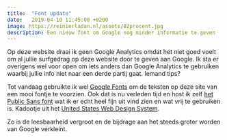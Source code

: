 ```yaml
---
title:  "Font update"
date:   2019-04-10 11:45:00 +0200
image: https://reinierladan.nl/assets/82procent.jpg
description: Een nieuw font om Google nog minder informatie te geven
---
```


Op deze website draai ik geen Google Analytics omdat het niet goed voelt om al jullie surfgedrag op deze website door te geven aan Google. Ik sta er overigens wel voor open om iets anders dan Google Analytics te gebruiken waarbij jullie info niet naar een derde partij gaat. Iemand tips?

Tot vandaag gebruikte ik wel [Google Fonts](https://fonts.google.com) om de teksten op deze site van een mooi fontje te voorzien. Ook dat is nu verleden tijd en host ik zelf [het Public Sans font](https://github.com/uswds/public-sans) wat ik er echt heel fijn uit vind zien en wat vrij te gebruiken is. Kadootje uit het [United States Web Design System](https://v2.designsystem.digital.gov).

Zo is de leesbaarheid vergroot en de bijdrage aan het steeds groter worden van Google verkleint.
